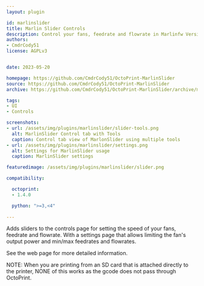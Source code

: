 ```yaml
---
layout: plugin

id: marlinslider
title: Marlin Slider Controls
description: Control your fans, feedrate and flowrate in Marlinfw Version 2+.
authors:
- CmdrCody51
license: AGPLv3


date: 2023-05-20

homepage: https://github.com/CmdrCody51/OctoPrint-MarlinSlider
source: https://github.com/CmdrCody51/OctoPrint-MarlinSlider
archive: https://github.com/CmdrCody51/OctoPrint-MarlinSlider/archive/master.zip

tags:
- UI
- Controls

screenshots:
- url: /assets/img/plugins/marlinslider/slider-tools.png
  alt: MarlinSlider Control tab with Tools
  caption: Control tab view of MarlonSlider using multiple tools
- url: /assets/img/plugins/marlinslider/settings.png
  alt: Settings for MarlinSlider usage
  caption: MarlinSlider settings

featuredimage: /assets/img/plugins/marlinslider/slider.png

compatibility:

  octoprint:
  - 1.4.0

  python: ">=3,<4"
  
---
```


Adds sliders to the controls page for setting the speed of your fans, feedrate and flowrate.
With a settings page that allows limiting the fan's output power and min/max feedrates and flowrates.

See the web page for more detailed information.

NOTE: When you are printing from an SD card that is attached directly to the printer, NONE of this works as the gcode does not pass through OctoPrint.

